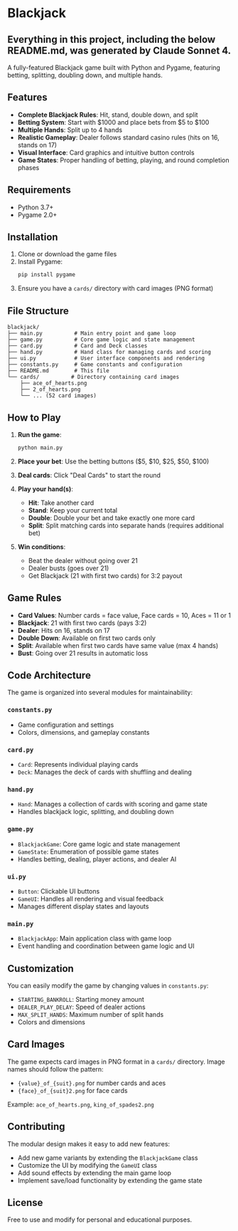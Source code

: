 # Blackjack

## Everything in this project, including the below README.md, was generated by Claude Sonnet 4.

A fully-featured Blackjack game built with Python and Pygame, featuring betting, splitting, doubling down, and multiple hands.

## Features

- **Complete Blackjack Rules**: Hit, stand, double down, and split
- **Betting System**: Start with $1000 and place bets from $5 to $100
- **Multiple Hands**: Split up to 4 hands
- **Realistic Gameplay**: Dealer follows standard casino rules (hits on 16, stands on 17)
- **Visual Interface**: Card graphics and intuitive button controls
- **Game States**: Proper handling of betting, playing, and round completion phases

## Requirements

- Python 3.7+
- Pygame 2.0+

## Installation

1. Clone or download the game files
2. Install Pygame:
   ```bash
   pip install pygame
   ```
3. Ensure you have a `cards/` directory with card images (PNG format)

## File Structure

```
blackjack/
├── main.py          # Main entry point and game loop
├── game.py          # Core game logic and state management
├── card.py          # Card and Deck classes
├── hand.py          # Hand class for managing cards and scoring
├── ui.py            # User interface components and rendering
├── constants.py     # Game constants and configuration
├── README.md        # This file
└── cards/          # Directory containing card images
    ├── ace_of_hearts.png
    ├── 2_of_hearts.png
    └── ... (52 card images)
```

## How to Play

1. **Run the game**:
   ```bash
   python main.py
   ```

2. **Place your bet**: Use the betting buttons ($5, $10, $25, $50, $100)

3. **Deal cards**: Click "Deal Cards" to start the round

4. **Play your hand(s)**:
   - **Hit**: Take another card
   - **Stand**: Keep your current total
   - **Double**: Double your bet and take exactly one more card
   - **Split**: Split matching cards into separate hands (requires additional bet)

5. **Win conditions**:
   - Beat the dealer without going over 21
   - Dealer busts (goes over 21)
   - Get Blackjack (21 with first two cards) for 3:2 payout

## Game Rules

- **Card Values**: Number cards = face value, Face cards = 10, Aces = 11 or 1
- **Blackjack**: 21 with first two cards (pays 3:2)
- **Dealer**: Hits on 16, stands on 17
- **Double Down**: Available on first two cards only
- **Split**: Available when first two cards have same value (max 4 hands)
- **Bust**: Going over 21 results in automatic loss

## Code Architecture

The game is organized into several modules for maintainability:

### `constants.py`
- Game configuration and settings
- Colors, dimensions, and gameplay constants

### `card.py`
- `Card`: Represents individual playing cards
- `Deck`: Manages the deck of cards with shuffling and dealing

### `hand.py`
- `Hand`: Manages a collection of cards with scoring and game state
- Handles blackjack logic, splitting, and doubling down

### `game.py`
- `BlackjackGame`: Core game logic and state management
- `GameState`: Enumeration of possible game states
- Handles betting, dealing, player actions, and dealer AI

### `ui.py`
- `Button`: Clickable UI buttons
- `GameUI`: Handles all rendering and visual feedback
- Manages different display states and layouts

### `main.py`
- `BlackjackApp`: Main application class with game loop
- Event handling and coordination between game logic and UI

## Customization

You can easily modify the game by changing values in `constants.py`:

- `STARTING_BANKROLL`: Starting money amount
- `DEALER_PLAY_DELAY`: Speed of dealer actions
- `MAX_SPLIT_HANDS`: Maximum number of split hands
- Colors and dimensions

## Card Images

The game expects card images in PNG format in a `cards/` directory. Image names should follow the pattern:
- `{value}_of_{suit}.png` for number cards and aces
- `{face}_of_{suit}2.png` for face cards

Example: `ace_of_hearts.png`, `king_of_spades2.png`

## Contributing

The modular design makes it easy to add new features:
- Add new game variants by extending the `BlackjackGame` class
- Customize the UI by modifying the `GameUI` class
- Add sound effects by extending the main game loop
- Implement save/load functionality by extending the game state

## License

Free to use and modify for personal and educational purposes.